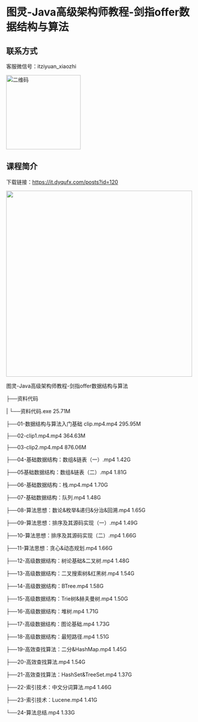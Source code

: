 # 图灵-Java高级架构师教程-剑指offer数据结构与算法

## 联系方式

客服微信号：itziyuan_xiaozhi

<img src="https://ziyuanyun.oss-cn-guangzhou.aliyuncs.com/common/20240614073449/666b82192834a.jpg" width="200" height="200" alt="二维码">

## 课程简介

下载链接：https://it.dyqufx.com/posts?id=120

<img src="https://ziyuanyun.oss-cn-guangzhou.aliyuncs.com/yun/20240515151617/66446141998fe.jpg" width="500" alt="">

  图灵-Java高级架构师教程-剑指offer数据结构与算法



 ├──资料代码

 | └──资料代码.exe 25.71M

 ├──01-数据结构与算法入门基础 clip.mp4.mp4 295.95M

 ├──02-clip1.mp4.mp4 364.63M

 ├──03-clip2.mp4.mp4 876.06M

 ├──04-基础数据结构：数组&amp;链表（一）.mp4 1.42G

 ├──05基础数据结构：数组&amp;链表（二）.mp4 1.81G

 ├──06-基础数据结构：栈.mp4.mp4 1.70G

 ├──07-基础数据结构：队列.mp4 1.48G

 ├──08-算法思想：数论&amp;枚举&amp;递归&amp;分治&amp;回溯.mp4 1.65G

 ├──09-算法思想：排序及其源码实现（一）.mp4 1.49G

 ├──10-算法思想：排序及其源码实现（二）.mp4 1.66G

 ├──11-算法思想：贪心&amp;动态规划.mp4 1.66G

 ├──12-高级数据结构：树论基础&amp;二叉树.mp4 1.48G

 ├──13-高级数据结构：二叉搜索树&amp;红黑树.mp4 1.54G

 ├──14-高级数据结构：BTree.mp4 1.58G

 ├──15-高级数据结构：Trie树&amp;赫夫曼树.mp4 1.50G

 ├──16-高级数据结构：堆树.mp4 1.71G

 ├──17-高级数据结构：图论基础.mp4 1.73G

 ├──18-高级数据结构：最短路径.mp4 1.51G

 ├──19-高效查找算法：二分&amp;HashMap.mp4 1.45G

 ├──20-高效查找算法.mp4 1.54G

 ├──21-高效查找算法：HashSet&amp;TreeSet.mp4 1.37G

 ├──22-索引技术：中文分词算法.mp4 1.46G

 ├──23-索引技术：Lucene.mp4 1.41G

 └──24-算法总结.mp4 1.33G

  